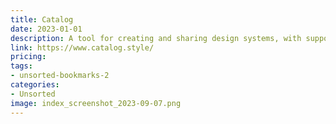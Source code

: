 ```yaml
---
title: Catalog
date: 2023-01-01
description: A tool for creating and sharing design systems, with support for Sketch, Figma, and Adobe XD.
link: https://www.catalog.style/
pricing: 
tags: 
- unsorted-bookmarks-2 
categories: 
- Unsorted 
image: index_screenshot_2023-09-07.png
---
```

